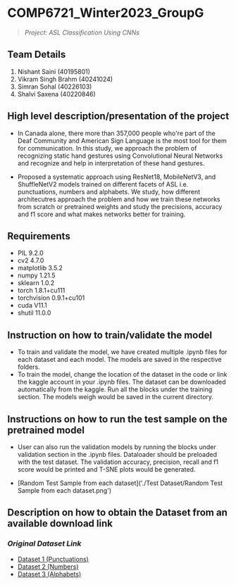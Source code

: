 # **COMP6721_Winter2023_GroupG**
> *Project: ASL Classification Using CNNs*

## **Team Details**
1. Nishant Saini (40195801)
2. Vikram Singh Brahm (40241024)
3. Simran Sohal (40226103)
4. Shalvi Saxena (40220846)

## **High level description/presentation of the project**
 - In Canada alone, there more than 357,000 people who're part of the Deaf Community and American Sign Language is the most tool for them for communication. In this study, we approach the problem of recognizing static hand gestures using Convolutional Neural Networks and recognize and help in interpretation of these hand gestures. 

 - Proposed a systematic approach using ResNet18, MobileNetV3, and ShuffleNetV2 models trained on different facets of ASL i.e. punctuations, numbers and alphabets. We study, how different architecutres approach the problem and how we train these networks from scratch or pretrained weights and study the precisions, accuracy and f1 score and what makes networks better for training. 
## **Requirements**
- PIL                 9.2.0
- cv2                 4.7.0
- matplotlib          3.5.2
- numpy               1.21.5
- sklearn             1.0.2
- torch               1.8.1+cu111
- torchvision         0.9.1+cu101
- cuda                V11.1
- shutil              11.0.0
## **Instruction on how to train/validate the model**
- To train and validate the model, we have created multiple .ipynb files for each dataset and each model. The models are saved in the respective folders.
- To train the model, change the location of the dataset in the code or link the kaggle account in your .ipynb files. The dataset can be downloaded automatically from the kaggle. Run all the blocks under the training section. The models weigh would be saved in the current directory.

## **Instructions on how to run the test sample on the pretrained model**
- User can also run the validation models by running the blocks under validation section in the .ipynb files. Dataloader should be preloaded with the test dataset. The validation accuracy, precision, recall and f1 score would be printed and T-SNE plots would be generated.

- [Random Test Sample from each dataset]('./Test Dataset/Random Test Sample from each dataset.png')

## **Description on how to obtain the Dataset from an available download link**
### *Original Dataset Link*
- [Dataset 1 (Punctuations)](https://www.kaggle.com/grassknoted/asl-alphabet)
- [Dataset 2 (Numbers)](https://www.kaggle.com/datasets/muhammadkhalid/sign-language-for-numbers) 
- [Dataset 3 (Alphabets)](https://www.kaggle.com/datasets/mrgeislinger/asl-rgb-depth-fingerspelling-spelling-it-out)

